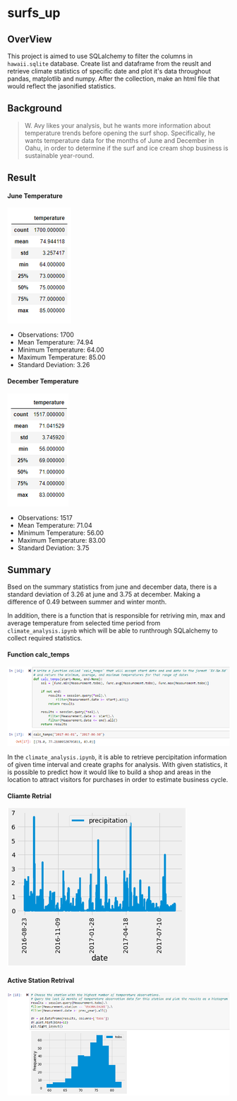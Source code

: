 # surfs_up
## OverView
This project is aimed to use SQLalchemy to filter the columns in ```hawaii.sqlite``` database. Create list and dataframe from the reuslt and retrieve climate statistics of specific date and plot it's data throughout pandas, matplotlib and numpy. After the collection, make an html file that would reflect the jasonified statistics.

## Background
> W. Avy likes your analysis, but he wants more information about temperature trends before opening the surf shop. Specifically, he wants temperature data for the months of June and December in Oahu, in order to determine if the surf and ice cream shop business is sustainable year-round.

## Result
#### June Temperature
![6_Stat](https://github.com/WilliamBHW/surfs_up/blob/main/Resources/6_Stat.png)
- Observations: 1700
- Mean Temperature: 74.94
- Minimum Temperature: 64.00
- Maximum Temperature: 85.00
- Standard Deviation: 3.26

#### December Temperature
![12_Stat](https://github.com/WilliamBHW/surfs_up/blob/main/Resources/12_Stat.png)
- Observations: 1517
- Mean Temperature: 71.04
- Minimum Temperature: 56.00
- Maximum Temperature: 83.00
- Standard Deviation: 3.75

## Summary
Bsed on the summary statistics from june and december data, there is a standard deviation of 3.26 at june and 3.75 at december. Making a difference of 0.49 between summer and winter month.

In addition, there is a function that is responsible for retriving min, max and average temperature from selected time period from ```climate_analysis.ipynb``` which will be able to runthrough SQLalchemy to collect required statistics.
#### Function calc_temps
![Claim_Stat](https://github.com/WilliamBHW/surfs_up/blob/main/Resources/Claim_Stat.png)
<br>

In the ```climate_analysis.ipynb```, it is able to retrieve percipitation information of given time interval and create graphs for analysis. With given statistics, it is possible to predict how it would like to build a shop and areas in the location to attract visitors for purchases in order to estimate business cycle.
#### Cliamte Retrial
![Climate_retrival](https://github.com/WilliamBHW/surfs_up/blob/main/Resources/2016-2017_Climate.png)
#### Active Station Retrival
![Active_Station](https://github.com/WilliamBHW/surfs_up/blob/main/Resources/Active_Station.png)
